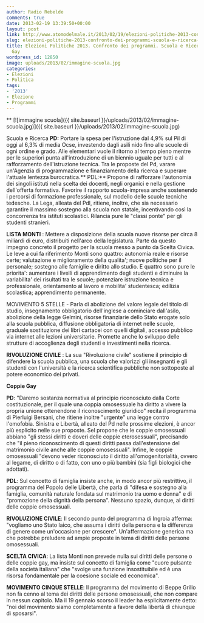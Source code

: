```yaml
---
author: Radio Rebelde
comments: true
date: 2013-02-19 13:39:50+00:00
layout: post
link: http://www.atomodelmale.it/2013/02/19/elezioni-politiche-2013-confronto-dei-programmi-scuola-e-ricerca-coppie-gay/
slug: elezioni-politiche-2013-confronto-dei-programmi-scuola-e-ricerca-coppie-gay
title: Elezioni Politiche 2013. Confronto dei programmi. Scuola e Ricerca, Coppie
  Gay
wordpress_id: 12850
image: uploads/2013/02/immagine-scuola.jpg
categories:
- Elezioni
- Politica
tags:
- '2013'
- Elezione
- Programmi
---
```


**
[![immagine scuola]({{ site.baseurl }}/uploads/2013/02/immagine-scuola.jpg)]({{ site.baseurl }}/uploads/2013/02/immagine-scuola.jpg)

Scuola e Ricerca **PD:** Portare la spesa per l'istruzione dal 4,9% sul Pil di oggi al 6,3% di media Ocse, investendo dagli asili nido fino alle scuole di ogni ordine e grado. Alle elementari vuole il ritorno al tempo pieno mentre per le superiori punta all'introduzione di un biennio uguale per tutti e al rafforzamento dell'istruzione tecnica. Tra le proposte del Pd, varare un'Agenzia di programmazione e finanziamento della ricerca e superare l'attuale lentezza burocratica.** PDL:** Propone di rafforzare l'autonomia dei singoli istituti nella scelta dei docenti, negli organici e nella gestione dell'offerta formativa. Favorire il rapporto scuola-impresa anche sostenendo i percorsi di formazione professionale, sul modello delle scuole tecniche tedesche.
La Lega, alleata del Pdl, ritiene, inoltre, che sia necessario garantire il massimo sostegno alla scuola non statale, incentivando così la concorrenza tra istituti scolastici. Rilancia pure le "classi ponte" per gli studenti stranieri.

**LISTA MONTI** : Mettere a disposizione della scuola nuove risorse per circa 8 miliardi di euro, distribuiti nell'arco della legislatura. Parte da questo impegno concreto il progetto per la scuola messo a punto da Scelta Civica. Le leve a cui fa riferimento Monti sono quattro: autonomia reale e risorse certe; valutazione e miglioramento della qualita'; nuove politiche per il personale; sostegno alle famiglie e diritto allo studio. E quattro sono pure le priorita': aumentare i livelli di apprendimento degli studenti e diminuire la variabilita' dei risultati tra le scuole; potenziare istruzione tecnica e professionale, orientamento al lavoro e mobilita' studentesca; edilizia scolastica; apprendimento permanente.

MOVIMENTO 5 STELLE - Parla di abolizione del valore legale del titolo di studio, insegnamento obbligatorio dell'inglese a cominciare dall'asilo, abolizione della legge Gelmini, risorse finanziarie dello Stato erogate solo alla scuola pubblica, diffusione obbligatoria di internet nelle scuole, graduale sostituzione dei libri cartacei con quelli digitali, accesso pubblico via internet alle lezioni universitarie. Promette anche lo sviluppo delle strutture di accoglienza degli studenti e investimenti nella ricerca.

**RIVOLUZIONE CIVILE** : La sua "Rivoluzione civile" sostiene il principio di difendere la scuola pubblica, una scuola che valorizzi gli insegnanti e gli studenti con l'università e la ricerca scientifica pubbliche non sottoposte al potere economico dei privati.

**Coppie Gay**

**PD**: "Daremo sostanza normativa al principio riconosciuto dalla Corte costituzionale, per il quale una coppia omosessuale ha diritto a vivere la propria unione ottenendone il riconoscimento giuridico" recita il programma di Pierluigi Bersani, che ritiene inoltre "urgente" una legge contro l'omofobia. Sinistra e Libertà, alleato del Pd nelle prossime elezioni, è ancor più esplicito nelle sue proposte. Sel propone che le coppie omosessuali abbiano "gli stessi diritti e doveri delle coppie eterosessuali", precisando che "il pieno riconoscimento di questi diritti passa dall'estensione del matrimonio civile anche alle coppie omosessuali". Infine, le coppie omosessuali "devono veder riconosciuto il diritto all'omogenitorialità, ovvero al legame, di diritto o di fatto, con uno o più bambini (sia figli biologici che adottati).

**PDL**: Sul concetto di famiglia insiste anche, in modo ancor più restrittivo, il programma del Popolo delle Libertà, che parla di "difesa e sostegno alla famiglia, comunità naturale fondata sul matrimonio tra uomo e donna" e di "promozione della dignità della persona". Nessuno spazio, dunque, ai diritti delle coppie omosessuali.

**RIVOLUZIONE CIVILE**: Il secondo punto del programma di Ingroia afferma: "vogliamo uno Stato laico, che assuma i diritti della persona e la differenza di genere come un'occasione per crescere". Un'affermazione generica ma che potrebbe preludere ad ampie proposte in tema di diritti delle persone omosessuali.

**SCELTA CIVICA**: La lista Monti non prevede nulla sui diritti delle persone o delle coppie gay, ma insiste sul concetto di famiglia come "cuore pulsante della società italiana" che "svolge una funzione insostituibile ed è una risorsa fondamentale per la coesione sociale ed economica".

**MOVIMENTO CINQUE STELLE**: Il programma del movimento di Beppe Grillo non fa cenno al tema dei diritti delle persone omosessuali, che non compare in nessun capitolo. Ma il 19 gennaio scorso il leader ha esplicitamente detto: "noi del movimento siamo completamente a favore della libertà di chiunque di sposarsi".
